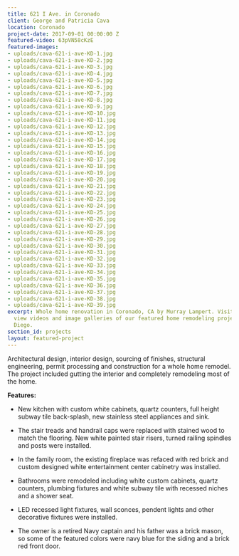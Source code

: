 ```yaml
---
title: 621 I Ave. in Coronado
client: George and Patricia Cava
location: Coronado
project-date: 2017-09-01 00:00:00 Z
featured-video: 63pVN58cKzE
featured-images:
- uploads/cava-621-i-ave-KD-1.jpg
- uploads/cava-621-i-ave-KD-2.jpg
- uploads/cava-621-i-ave-KD-3.jpg
- uploads/cava-621-i-ave-KD-4.jpg
- uploads/cava-621-i-ave-KD-5.jpg
- uploads/cava-621-i-ave-KD-6.jpg
- uploads/cava-621-i-ave-KD-7.jpg
- uploads/cava-621-i-ave-KD-8.jpg
- uploads/cava-621-i-ave-KD-9.jpg
- uploads/cava-621-i-ave-KD-10.jpg
- uploads/cava-621-i-ave-KD-11.jpg
- uploads/cava-621-i-ave-KD-12.jpg
- uploads/cava-621-i-ave-KD-13.jpg
- uploads/cava-621-i-ave-KD-14.jpg
- uploads/cava-621-i-ave-KD-15.jpg
- uploads/cava-621-i-ave-KD-16.jpg
- uploads/cava-621-i-ave-KD-17.jpg
- uploads/cava-621-i-ave-KD-18.jpg
- uploads/cava-621-i-ave-KD-19.jpg
- uploads/cava-621-i-ave-KD-20.jpg
- uploads/cava-621-i-ave-KD-21.jpg
- uploads/cava-621-i-ave-KD-22.jpg
- uploads/cava-621-i-ave-KD-23.jpg
- uploads/cava-621-i-ave-KD-24.jpg
- uploads/cava-621-i-ave-KD-25.jpg
- uploads/cava-621-i-ave-KD-26.jpg
- uploads/cava-621-i-ave-KD-27.jpg
- uploads/cava-621-i-ave-KD-28.jpg
- uploads/cava-621-i-ave-KD-29.jpg
- uploads/cava-621-i-ave-KD-30.jpg
- uploads/cava-621-i-ave-KD-31.jpg
- uploads/cava-621-i-ave-KD-32.jpg
- uploads/cava-621-i-ave-KD-33.jpg
- uploads/cava-621-i-ave-KD-34.jpg
- uploads/cava-621-i-ave-KD-35.jpg
- uploads/cava-621-i-ave-KD-36.jpg
- uploads/cava-621-i-ave-KD-37.jpg
- uploads/cava-621-i-ave-KD-38.jpg
- uploads/cava-621-i-ave-KD-39.jpg
excerpt: Whole home renovation in Coronado, CA by Murray Lampert. Visit online to
  view videos and image galleries of our featured home remodeling projects in San
  Diego.
section_id: projects
layout: featured-project
---
```


Architectural design, interior design, sourcing of finishes, structural engineering, permit processing and construction for a whole home remodel. The project included gutting the interior and completely remodeling most of the home.

**Features:**

- New kitchen with custom white cabinets, quartz counters, full height subway tile back-splash, new stainless steel appliances and sink.

- The stair treads and handrail caps were replaced with stained wood to match the flooring. New white painted stair risers, turned railing spindles and posts were installed.

- In the family room, the existing fireplace was refaced with red brick and custom designed white entertainment center cabinetry was installed.

- Bathrooms were remodeled including white custom cabinets, quartz counters, plumbing fixtures and white subway tile with recessed niches and a shower seat.

- LED recessed light fixtures, wall sconces, pendent lights and other decorative fixtures were installed.

- The owner is a retired Navy captain and his father was a brick mason, so some of the featured colors were navy blue for the siding and a brick red front door.
